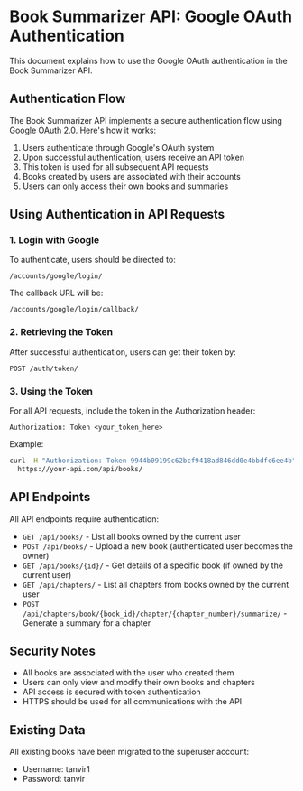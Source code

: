 # Book Summarizer API: Google OAuth Authentication

This document explains how to use the Google OAuth authentication in the Book Summarizer API.

## Authentication Flow

The Book Summarizer API implements a secure authentication flow using Google OAuth 2.0. Here's how it works:

1. Users authenticate through Google's OAuth system
2. Upon successful authentication, users receive an API token
3. This token is used for all subsequent API requests
4. Books created by users are associated with their accounts
5. Users can only access their own books and summaries

## Using Authentication in API Requests

### 1. Login with Google

To authenticate, users should be directed to:

```
/accounts/google/login/
```

The callback URL will be:

```
/accounts/google/login/callback/
```

### 2. Retrieving the Token

After successful authentication, users can get their token by:

```
POST /auth/token/
```

### 3. Using the Token

For all API requests, include the token in the Authorization header:

```
Authorization: Token <your_token_here>
```

Example:
```bash
curl -H "Authorization: Token 9944b09199c62bcf9418ad846dd0e4bbdfc6ee4b" \
  https://your-api.com/api/books/
```

## API Endpoints

All API endpoints require authentication:

- `GET /api/books/` - List all books owned by the current user
- `POST /api/books/` - Upload a new book (authenticated user becomes the owner)
- `GET /api/books/{id}/` - Get details of a specific book (if owned by the current user)
- `GET /api/chapters/` - List all chapters from books owned by the current user
- `POST /api/chapters/book/{book_id}/chapter/{chapter_number}/summarize/` - Generate a summary for a chapter

## Security Notes

- All books are associated with the user who created them
- Users can only view and modify their own books and chapters
- API access is secured with token authentication
- HTTPS should be used for all communications with the API

## Existing Data

All existing books have been migrated to the superuser account:
- Username: tanvir1
- Password: tanvir 